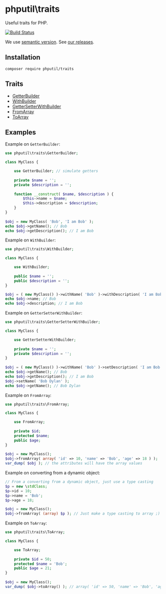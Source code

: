 # phputil\traits
Useful traits for PHP.

[![Build Status](https://travis-ci.org/thiagodp/traits.svg?branch=master)](https://travis-ci.org/thiagodp/traits)

We use [semantic version](http://semver.org/). See [our releases](https://github.com/thiagodp/traits/releases).

## Installation

```command
composer require phputil/traits
```

## Traits

* [GetterBuilder](https://github.com/thiagodp/traits/blob/master/lib/GetterBuilder.php)
* [WithBuilder](https://github.com/thiagodp/traits/blob/master/lib/WithBuilder.php)
* [GetterSetterWithBuilder](https://github.com/thiagodp/traits/blob/master/lib/GetterSetterWithBuilder.php)
* [FromArray](https://github.com/thiagodp/traits/blob/master/lib/FromArray.php)
* [ToArray](https://github.com/thiagodp/traits/blob/master/lib/ToArray.php)

## Examples

Example on `GetterBuilder`:

```php
use phputil\traits\GetterBuilder;

class MyClass {

	use GetterBuilder; // simulate getters
	
	private $name = '';
	private $description = '';
	
	function __construct( $name, $description ) {
		$this->name = $name;
		$this->description = $description;
	}
}
 
$obj = new MyClass( 'Bob', 'I am Bob' );
echo $obj->getName(); // Bob
echo $obj->getDescription(); // I am Bob
```

Example on `WithBuilder`:

```php
use phputil\traits\WithBuilder;

class MyClass {

	use WithBuilder;
	
	public $name = '';
	public $description = '';
}

$obj = ( new MyClass() )->withName( 'Bob' )->withDescription( 'I am Bob' );
echo $obj->name; // Bob
echo $obj->description; // I am Bob
```

Example on `GetterSetterWithBuilder`:

```php
use phputil\traits\GetterSetterWithBuilder;

class MyClass {

	use GetterSetterWithBuilder;
	
	private $name = '';
	private $description = '';
}
  
$obj = ( new MyClass() )->withName( 'Bob' )->setDescription( 'I am Bob' );
echo $obj->getName(); // Bob
echo $obj->getDescription(); // I am Bob
$obj->setName( 'Bob Dylan' );
echo $obj->getName(); // Bob Dylan
```

Example on `FromArray`:

```php
use phputil\traits\FromArray;

class MyClass {

	use FromArray;
	
	private $id;
	protected $name;
	public $age;
}
  
$obj = new MyClass();
$obj->fromArray( array( 'id' => 10, 'name' => 'Bob', 'age' => 18 ) );
var_dump( $obj ); // the attributes will have the array values
```

Example on converting from a dynamic object:

```php
// From a converting from a dynamic object, just use a type casting
$p = new \stdClass;
$p->id = 10;
$p->name = 'Bob';
$p->age = 18;

$obj = new MyClass();
$obj->fromArray( (array) $p ); // Just make a type casting to array ;)
```

Example on `ToArray`:

```php
use phputil\traits\ToArray;

class MyClass {

	use ToArray;
	
	private $id = 50;
	protected $name = 'Bob';
	public $age = 21;
}
  
$obj = new MyClass();
var_dump( $obj->toArray() ); // array( 'id' => 50, 'name' => 'Bob', 'age' => 21 )
```
